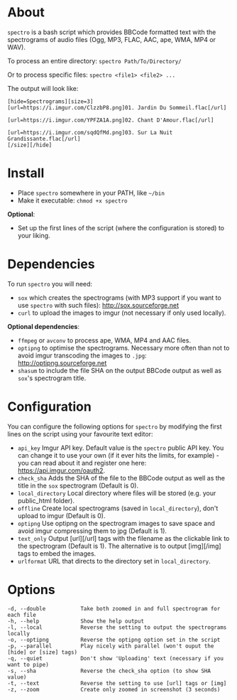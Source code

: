 # About
`spectro` is a bash script which provides BBCode formatted text with the spectrograms of audio files (Ogg, MP3, FLAC, AAC, ape, WMA, MP4 or WAV).

To process an entire directory: `spectro Path/To/Directory/`

Or to process specific files: `spectro <file1> <file2> ...`

The output will look like:
```
[hide=Spectrograms][size=3]
[url=https://i.imgur.com/ClzzbP8.png]01. Jardin Du Sommeil.flac[/url]

[url=https://i.imgur.com/YPFZA1A.png]02. Chant D'Amour.flac[/url]

[url=https://i.imgur.com/sqdQfMd.png]03. Sur La Nuit Grandissante.flac[/url]
[/size][/hide]
```

# Install
* Place `spectro` somewhere in your PATH, like `~/bin`
* Make it executable: `chmod +x spectro`

**Optional**:

* Set up the first lines of the script (where the configuration is stored) to your liking.

# Dependencies
To run `spectro` you will need:

- `sox` which creates the spectrograms (with MP3 support if you want to use `spectro` with such files): http://sox.sourceforge.net
- `curl` to upload the images to imgur (not necessary if only used locally).

**Optional dependencies**:

- `ffmpeg` or `avconv` to process ape, WMA, MP4 and AAC files.
- `optipng` to optimise the spectrograms. Necessary more often than not to avoid imgur transcoding the images to `.jpg`: http://optipng.sourceforge.net
- `shasum` to include the file SHA on the output BBCode output as well as `sox`'s spectrogram title.

# Configuration
You can configure the following options for `spectro` by modifying the first lines on the script using your favourite text editor:

* `api_key` Imgur API key. Default value is the `spectro` public API key. You can change it to use your own (if it ever hits the limits, for example) - you can read about it and register one here: https://api.imgur.com/oauth2.
* `check_sha` Adds the SHA of the file to the BBCode output as well as the title in the `sox` spectrogram (Default is 0).
* `local_directory` Local directory where files will be stored (e.g. your public_html folder).
* `offline` Create local spectrograms (saved in `local_directory`), don't upload to imgur (Default is 0).
* `optipng` Use optipng on the spectrogram images to save space and avoid imgur compressing them to jpg (Default is 1).
* `text_only` Output [url][/url] tags with the filename as the clickable link to the spectrogram (Default is 1). The alternative is to output [img][/img] tags to embed the images.
* `urlformat` URL that directs to the directory set in `local_directory`.

# Options
```
-d, --double           Take both zoomed in and full spectrogram for each file
-h, --help             Show the help output
-l, --local            Reverse the setting to output the spectrograms locally
-o, --optipng          Reverse the optipng option set in the script
-p, --parallel         Play nicely with parallel (won't ouput the [hide] or [size] tags)
-q, --quiet            Don't show 'Uploading' text (necessary if you want to pipe)
-s, --sha              Reverse the check_sha option (to show SHA value)
-t, --text             Reverse the setting to use [url] tags or [img]
-z, --zoom             Create only zoomed in screenshot (3 seconds)
```

